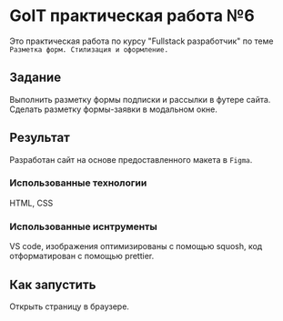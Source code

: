 # GoIT практическая работа №6

Это практическая работа по курсу "Fullstack разработчик" по теме `Разметка форм. Стилизация и оформление.`

## Задание

Выполнить разметку формы подписки и рассылки в футере сайта. Сделать разметку формы-заявки в модальном окне. 

## Результат

Разработан сайт на основе предоставленного макета в `Figma`.

### Использованные технологии

HTML, CSS

### Использованные иснтрументы

VS code, изображения оптимизированы с помощью squosh, код отформатирован с помощью prettier.

## Как запустить

Открыть страницу в браузере.
